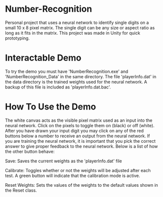 # Number-Recognition
Personal project that uses a neural network to identify single digits on a small 10 x 8 pixel matrix. The single digit can be any size or aspect ratio as long as it fits in the matrix. This project was made in Unity for quick prototyping.

# Interactable Demo
To try the demo you must have 'NumberRecognition.exe' and 'NumberRecognition_Data' in the same directory. The file 'playerInfo.dat' in the data directory is the trained weights used for the neural network. A backup of this file is included as 'playerInfo.dat.bac'.

# How To Use the Demo
The white canvas acts as the visible pixel matrix used as an input into the neural network. Click on the pixels to toggle them on (black) or off (white). After you have drawn your input digit you may click on any of the red buttons below a number to receive an output from the neural network. If you are training the neural network, it is important that you pick the correct answer to give proper feedback to the neural network. Below is a list of how the other button behave:

Save: Saves the current weights as the 'playerInfo.dat' file

Calibrate: Toggles whether or not the weights will be adjusted after each test. A green button will indicate that the calibration mode is active.

Reset Weights: Sets the values of the weights to the default values shown in the Reset class.
